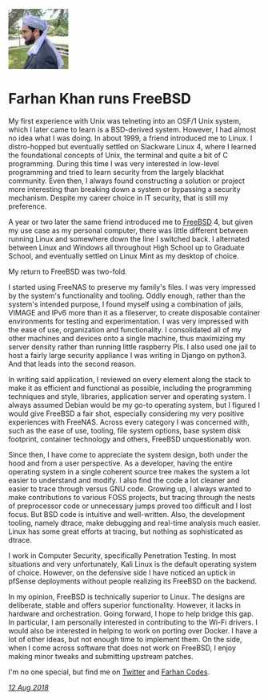 <p><a href="/" alt="avatar" title="home page"><img src="farhan.jpeg" class="w3"></a></p>

# Farhan Khan runs FreeBSD

My first experience with Unix was telneting into an OSF/1 Unix
system, which I later came to learn is a BSD-derived system. However,
I had almost no idea what I was doing. In about 1999, a friend
introduced me to Linux. I distro-hopped but eventually settled on
Slackware Linux 4, where I learned the foundational concepts of
Unix, the terminal and quite a bit of C programming. During this
time I was very interested in low-level programming and tried to
learn security from the largely blackhat community. Even then, I
always found constructing a solution or project more interesting
than breaking down a system or bypassing a security mechanism.
Despite my career choice in IT security, that is still my preference.

A year or two later the same friend introduced me to [FreeBSD] 4,
but given my use case as my personal computer, there was little
different between running Linux and somewhere down the line I
switched back.  I alternated between Linux and Windows all throughout
High School up to Graduate School, and eventually settled on Linux
Mint as my desktop of choice.

My return to FreeBSD was two-fold.

I started using FreeNAS to preserve my family's files. I was very
impressed by the system's functionality and tooling. Oddly enough,
rather than the system's intended purpose, I found myself using a
combination of jails, VIMAGE and IPv6 more than it as a fileserver,
to create disposable container environments for testing and
experimentation. I was very impressed with the ease of use,
organization and functionality. I consolidated all of my other
machines and devices onto a single machine, thus maximizing my
server density rather than running little raspberry PIs. I also
used one jail to host a fairly large security appliance I was writing
in Django on python3. And that leads into the second reason.

In writing said application, I reviewed on every element along the
stack to make it as efficient and functional as possible, including
the programming techniques and style, libraries, application server
and operating system. I always assumed Debian would be my go-to
operating system, but I figured I would give FreeBSD a fair shot,
especially considering my very positive experiences with FreeNAS.
Across every category I was concerned with, such as the ease of
use, tooling, file system options, base system disk footprint,
container technology and others, FreeBSD unquestionably won.

Since then, I have come to appreciate the system design, both under
the hood and from a user perspective. As a developer, having the
entire operating system in a single coherent source tree makes the
system a lot easier to understand and modify. I also find the code
a lot cleaner and easier to trace through versus GNU code. Growing
up, I always wanted to make contributions to various FOSS projects,
but tracing through the nests of preprocessor code or unnecessary
jumps proved too difficult and I lost focus. But BSD code is intuitive
and well-written. Also, the development tooling, namely dtrace,
make debugging and real-time analysis much easier. Linux has some
great efforts at tracing, but nothing as sophisticated as dtrace.

I work in Computer Security, specifically Penetration Testing. In
most situations and very unfortunately, Kali Linux is the default
operating system of choice. However, on the defensive side I have
noticed an uptick in pfSense deployments without people realizing
its FreeBSD on the backend.

In my opinion, FreeBSD is technically superior to Linux. The designs
are deliberate, stable and offers superior functionality. However,
it lacks in hardware and orchestration. Going forward, I hope to
help bridge this gap. In particular, I am personally interested in
contributing to the Wi-Fi drivers. I would also be interested in
helping to work on porting over Docker. I have a lot of other ideas,
but not enough time to implement them. On the side, when I come
across software that does not work on FreeBSD, I enjoy making minor
tweaks and submitting upstream patches.

I'm no one special, but find me on
[Twitter](https://twitter.com/FarhanYusufzai) and [Farhan
Codes](https://farhan.codes/).

_[12 Aug 2018](/raw/people/farhan.md)_

[FreeBSD]: https://www.freebsd.org/
